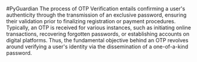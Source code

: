 #PyGuardian
The process of OTP Verification entails confirming a user's authenticity through the transmission of an exclusive password, ensuring their validation prior to finalizing registration or payment procedures. Typically, an OTP is received for various instances, such as initiating online transactions, recovering forgotten passwords, or establishing accounts on digital platforms. Thus, the fundamental objective behind an OTP revolves around verifying a user's identity via the dissemination of a one-of-a-kind password.
